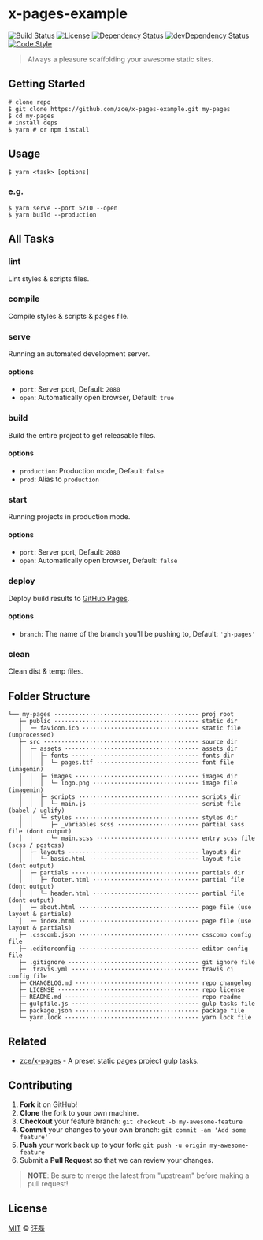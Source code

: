 # x-pages-example

[![Build Status][travis-image]][travis-url]
[![License][license-image]][license-url]
[![Dependency Status][dependency-image]][dependency-url]
[![devDependency Status][devdependency-image]][devdependency-url]
[![Code Style][style-image]][style-url]

> Always a pleasure scaffolding your awesome static sites.

## Getting Started

```shell
# clone repo
$ git clone https://github.com/zce/x-pages-example.git my-pages
$ cd my-pages
# install deps
$ yarn # or npm install
```

## Usage

```shell
$ yarn <task> [options]
```

### e.g.

```shell
$ yarn serve --port 5210 --open
$ yarn build --production
```

## All Tasks

### lint

Lint styles & scripts files.

### compile

Compile styles & scripts & pages file.

### serve

Running an automated development server.

#### options

- `port`: Server port, Default: `2080`
- `open`: Automatically open browser, Default: `true`

### build

Build the entire project to get releasable files.

#### options

- `production`: Production mode, Default: `false`
- `prod`: Alias to `production`

### start

Running projects in production mode.

#### options

- `port`: Server port, Default: `2080`
- `open`: Automatically open browser, Default: `false`

### deploy

Deploy build results to [GitHub Pages](https://pages.github.com).

#### options

- `branch`: The name of the branch you'll be pushing to, Default: `'gh-pages'`

### clean

Clean dist & temp files.

## Folder Structure

```
└── my-pages ········································· proj root
   ├─ public ········································· static dir
   │  └─ favicon.ico ································· static file (unprocessed)
   ├─ src ············································ source dir
   │  ├─ assets ······································ assets dir
   │  │  ├─ fonts ···································· fonts dir
   │  │  │  └─ pages.ttf ····························· font file (imagemin)
   │  │  ├─ images ··································· images dir
   │  │  │  └─ logo.png ······························ image file (imagemin)
   │  │  ├─ scripts ·································· scripts dir
   │  │  │  └─ main.js ······························· script file (babel / uglify)
   │  │  └─ styles ··································· styles dir
   │  │     ├─ _variables.scss ······················· partial sass file (dont output)
   │  │     └─ main.scss ····························· entry scss file (scss / postcss)
   │  ├─ layouts ····································· layouts dir
   │  │  └─ basic.html ······························· layout file (dont output)
   │  ├─ partials ···································· partials dir
   │  │  ├─ footer.html ······························ partial file (dont output)
   │  │  └─ header.html ······························ partial file (dont output)
   │  ├─ about.html ·································· page file (use layout & partials)
   │  └─ index.html ·································· page file (use layout & partials)
   ├─ .csscomb.json ·································· csscomb config file
   ├─ .editorconfig ·································· editor config file
   ├─ .gitignore ····································· git ignore file
   ├─ .travis.yml ···································· travis ci config file
   ├─ CHANGELOG.md ··································· repo changelog
   ├─ LICENSE ········································ repo license
   ├─ README.md ······································ repo readme
   ├─ gulpfile.js ···································· gulp tasks file
   ├─ package.json ··································· package file
   └─ yarn.lock ······································ yarn lock file
```

## Related

- [zce/x-pages](https://github.com/zce/pages-tasks) - A preset static pages project gulp tasks.

## Contributing

1. **Fork** it on GitHub!
2. **Clone** the fork to your own machine.
3. **Checkout** your feature branch: `git checkout -b my-awesome-feature`
4. **Commit** your changes to your own branch: `git commit -am 'Add some feature'`
5. **Push** your work back up to your fork: `git push -u origin my-awesome-feature`
6. Submit a **Pull Request** so that we can review your changes.

> **NOTE**: Be sure to merge the latest from "upstream" before making a pull request!

## License

[MIT](LICENSE) &copy; [汪磊](https://zce.me)



[travis-image]: https://travis-ci.org/zce/x-pages-example.svg?branch=extract
[travis-url]: https://travis-ci.org/zce/x-pages-example
[license-image]: https://img.shields.io/github/license/zce/x-pages-example.svg
[license-url]: https://github.com/zce/x-pages-example/blob/extract/LICENSE
[dependency-image]: https://img.shields.io/david/zce/x-pages-example.svg
[dependency-url]: https://david-dm.org/zce/x-pages-example
[devdependency-image]: https://img.shields.io/david/dev/zce/x-pages-example.svg
[devdependency-url]: https://david-dm.org/zce/x-pages-example?type=dev
[style-image]: https://img.shields.io/badge/code_style-standard-brightgreen.svg
[style-url]: http://standardjs.com
